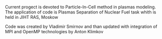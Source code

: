 Current progect is devoted to Particle-In-Cell method in plasmas modeling. 
The application of code is Plasmas Separation of Nuclear Fuel task whith is held in JIHT RAS, Moskow

Code was created by Vladimir Smirnov and than updated with integration of MPI and OpenMP technologies by Anton Klimkov